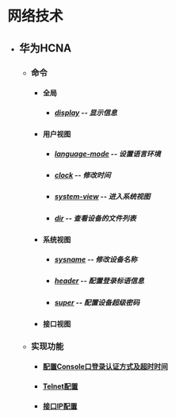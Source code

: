 # 网络技术
* ## 华为HCNA
  * ### 命令
    * #### 全局
      * ##### [display](huawei/command/display.md) -- 显示信息

    * #### 用户视图
      * ##### [language-mode](huawei/command/language-mode.md) -- 设置语言环境
      * ##### [clock](huawei/command/clock.md) -- 修改时间
      * ##### [system-view](huawei/command/system-view.md) -- 进入系统视图
      * ##### [dir](huawei/command/dir.md) -- 查看设备的文件列表
    * #### 系统视图
      * ##### [sysname](huawei/command/sysname.md) -- 修改设备名称
      * ##### [header](huawei/command/header.md) -- 配置登录标语信息
      * ##### [super](huawei/command/super.md) -- 配置设备超级密码
    * #### 接口视图
  * ### 实现功能
    * #### [配置Console口登录认证方式及超时时间](huawei/function/console-authentication-mode.md)
    * #### [Telnet配置](huawei/function/telnet-setup.md)
    * #### [接口IP配置](huawei/function/interface-ip-setup.md)